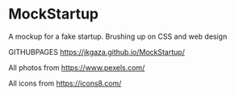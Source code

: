 # MockStartup
A mockup for a fake startup. Brushing up on CSS and web design 

GITHUBPAGES
https://jkgaza.github.io/MockStartup/

All photos from https://www.pexels.com/

All icons from https://icons8.com/ 